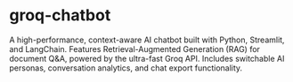 # groq-chatbot
A high-performance, context-aware AI chatbot built with Python, Streamlit, and LangChain. Features Retrieval-Augmented Generation (RAG) for document Q&amp;A, powered by the ultra-fast Groq API. Includes switchable AI personas, conversation analytics, and chat export functionality.
